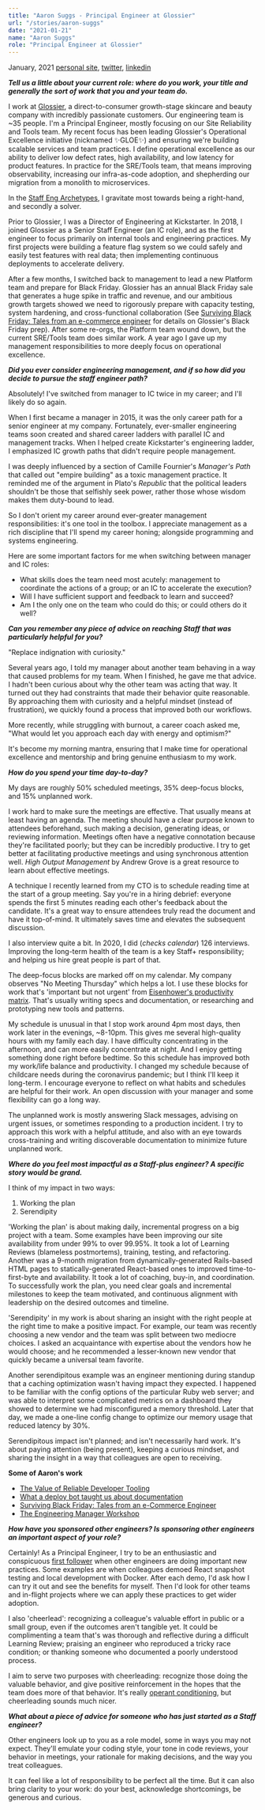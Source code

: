 ```yaml
---
title: "Aaron Suggs - Principal Engineer at Glossier"
url: "/stories/aaron-suggs"
date: "2021-01-21"
name: "Aaron Suggs"
role: "Principal Engineer at Glossier"
---
```



<span class="date fr">January, 2021</span>
[personal site](https://aaronsuggs.org),
[twitter](https://twitter.com/ktheory),
[linkedin](https://www.linkedin.com/in/aaronsuggs/)

**_Tell us a little about your current role: where do you work, your title and generally the sort of work that you and your team do._**

I work at [Glossier](https://www.glossier.com), a direct-to-consumer growth-stage skincare and beauty company with incredibly passionate customers. Our engineering team is ~35 people. I'm a Principal Engineer, mostly focusing on our Site Reliability and Tools team. My recent focus has been leading Glossier's Operational Excellence initiative (nicknamed ✨GLOE✨) and ensuring we're building scalable services and team practices. I define operational excellence as our ability to deliver low defect rates, high availability, and low latency for product features. In practice for the SRE/Tools team, that means improving observability, increasing our infra-as-code adoption, and shepherding our migration from a monolith to microservices.

In the [Staff Eng Archetypes](https://staffeng.com/guides/staff-archetypes), I gravitate most towards being a right-hand, and secondly a solver.

Prior to Glossier, I was a Director of Engineering at Kickstarter. In 2018, I joined Glossier as a Senior Staff Engineer (an IC role), and as the first engineer to focus primarily on internal tools and engineering practices. My first projects were building a feature flag system so we could safely and easily test features with real data; then implementing continuous deployments to accelerate delivery.

After a few months, I switched back to management to lead a new Platform team and prepare for Black Friday. Glossier has an annual Black Friday sale that generates a huge spike in traffic and revenue, and our ambitious growth targets showed we need to rigorously prepare with capacity testing, system hardening, and cross-functional collaboration (See [Surviving Black Friday: Tales from an e-commerce engineer](https://www.youtube.com/watch?v=Jy_-l3v9zsY) for details on Glossier's Black Friday prep). After some re-orgs, the Platform team wound down, but the current SRE/Tools team does similar work. A year ago I gave up my management responsibilities to more deeply focus on operational excellence.

**_Did you ever consider engineering management, and if so how did you decide to pursue the staff engineer path?_**

Absolutely! I've switched from manager to IC twice in my career; and I'll likely do so again.

When I first became a manager in 2015, it was the only career path for a senior engineer at my company. Fortunately, ever-smaller engineering teams soon created and shared career ladders with parallel IC and management tracks. When I helped create Kickstarter's engineering ladder, I emphasized IC growth paths that didn't require people management.

I was deeply influenced by a section of Camille Fournier's _Manager's Path_ that called out "empire building" as a toxic management practice. It reminded me of the argument in Plato's _Republic_ that the political leaders shouldn't be those that selfishly seek power, rather those whose wisdom makes them duty-bound to lead.

So I don't orient my career around ever-greater management responsibilities: it's one tool in the toolbox. I appreciate management as a rich discipline that I'll spend my career honing; alongside programming and systems engineering.

Here are some important factors for me when switching between manager and IC roles:
* What skills does the team need most acutely: management to coordinate the actions of a group; or an IC to accelerate the execution?
* Will I have sufficient support and feedback to learn and succeed?
* Am I the only one on the team who could do this; or could others do it well?

**_Can you remember any piece of advice on reaching Staff that was particularly helpful for you?_**

"Replace indignation with curiosity."

Several years ago, I told my manager about another team behaving in a way that caused problems for my team. When I finished, he gave me that advice.  I hadn't been curious about why the other team was acting that way. It turned out they had constraints that made their behavior quite reasonable. By approaching them with curiosity and a helpful mindset (instead of frustration), we quickly found a process that improved both our workflows.

More recently, while struggling with burnout, a career coach asked me, "What would let you approach each day with energy and optimism?"

It's become my morning mantra, ensuring that I make time for operational excellence and mentorship and bring genuine enthusiasm to my work.

**_How do you spend your time day-to-day?_**

My days are roughly 50% scheduled meetings, 35% deep-focus blocks, and 15% unplanned work.

I work hard to make sure the meetings are effective. That usually means at least having an agenda. The meeting should have a clear purpose known to attendees beforehand, such making a decision, generating ideas, or reviewing information. Meetings often have a negative connotation because they're facilitated poorly; but they can be incredibly productive. I try to get better at facilitating productive meetings and using synchronous attention well. _High Output Management_ by Andrew Grove is a great resource to learn about effective meetings.

A technique I recently learned from my CTO is to schedule reading time at the start of a group meeting. Say you're in a hiring debrief: everyone spends the first 5 minutes reading each other's feedback about the candidate. It's a great way to ensure attendees truly read the document and have it top-of-mind. It ultimately saves time and elevates the subsequent discussion.

I also interview quite a bit. In 2020, I did (*checks calendar*) 126 interviews. Improving the long-term health of the team is a key Staff+ responsibility; and helping us hire great people is part of that.

The deep-focus blocks are marked off on my calendar. My company observes "No Meeting Thursday" which helps a lot. I use these blocks for work that's 'important but not urgent' from [Eisenhower's productivity matrix](https://www.eisenhower.me/eisenhower-matrix/). That's usually writing specs and documentation, or researching and prototyping new tools and patterns.

My schedule is unusual in that I stop work around 4pm most days, then work later in the evenings, ~8-10pm. This gives me several high-quality hours with my family each day. I have difficulty concentrating in the afternoon, and can more easily concentrate at night. And I enjoy getting something done right before bedtime. So this schedule has improved both my work/life balance and productivity. I changed my schedule because of childcare needs during the coronavirus pandemic; but I think I'll keep it long-term. I encourage everyone to reflect on what habits and schedules are helpful for their work. An open discussion with your manager and some flexibility can go a long way.

The unplanned work is mostly answering Slack messages, advising on urgent issues, or sometimes responding to a production incident. I try to approach this work with a helpful attitude, and also with an eye towards cross-training and writing discoverable documentation to minimize future unplanned work.

**_Where do you feel most impactful as a Staff-plus engineer? A specific story would be grand._**

I think of my impact in two ways:
1. Working the plan
2. Serendipity

'Working the plan' is about making daily, incremental progress on a big project with a team. Some examples have been improving our site availability from under 99% to over 99.95%. It took a lot of Learning Reviews (blameless postmortems), training, testing, and refactoring. Another was a 9-month migration from dynamically-generated Rails-based HTML pages to statically-generated React-based ones to improved time-to-first-byte and availability. It took a lot of coaching, buy-in, and coordination. To successfully work the plan, you need clear goals and incremental milestones to keep the team motivated, and continuous alignment with leadership on the desired outcomes and timeline.

'Serendipity' in my work is about sharing an insight with the right people at the right time to make a positive impact. For example, our team was recently choosing a new vendor and the team was split between two mediocre choices. I asked an acquaintance with expertise about the vendors how he would choose; and he recommended a lesser-known new vendor that quickly became a universal team favorite.

Another serendipitous example was an engineer mentioning during standup that a caching optimization wasn't having impact they expected. I happened to be familiar with the config options of the particular Ruby web server; and was able to interpret some complicated metrics on a dashboard they showed to determine we had misconfigured a memory threshold. Later that day, we made a one-line config change to optimize our memory usage that reduced latency by 30%.

Serendipitous impact isn't planned; and isn't necessarily hard work. It's about paying attention (being present), keeping a curious mindset, and sharing the insight in a way that colleagues are open to receiving.

<div class="pull">
<p><strong>Some of Aaron&#39;s work</strong></p>

* [The Value of Reliable Developer Tooling](https://kickstarter.engineering/the-value-of-reliable-developer-tooling-e94791d1482e)
* [What a deploy bot taught us about documentation](https://increment.com/documentation/what-a-deploy-bot-taught-glossier-about-documentation/)
* [Surviving Black Friday: Tales from an e-Commerce Engineer](https://www.youtube.com/watch?v=Jy_-l3v9zsY)
* [The Engineering Manager Workshop](https://medium.com/glossier/the-engineering-manager-workshop-82383f810549)

</div>

**_How have you sponsored other engineers? Is sponsoring other engineers an important aspect of your role?_**

Certainly! As a Principal Engineer, I try to be an enthusiastic and conspicuous [first follower](https://sive.rs/ff) when other engineers are doing important new practices. Some examples are when colleagues demoed React snapshot testing and local development with Docker. After each demo, I'd ask how I can try it out and see the benefits for myself. Then I'd look for other teams and in-flight projects where we can apply these practices to get wider adoption.

I also 'cheerlead': recognizing a colleague's valuable effort in public or a small group, even if the outcomes aren't tangible yet. It could be complimenting a team that's was thorough and reflective during a difficult Learning Review; praising an engineer who reproduced a tricky race condition; or thanking someone who documented a poorly understood process.

I aim to serve two purposes with cheerleading: recognize those doing the valuable behavior, and give positive reinforcement in the hopes that the team does more of that behavior. It's really [operant conditioning](https://en.wikipedia.org/wiki/Operant_conditioning), but cheerleading sounds much nicer.

**_What about a piece of advice for someone who has just started as a Staff engineer?_**

Other engineers look up to you as a role model, some in ways you may not expect. They'll emulate your coding style, your tone in code reviews, your behavior in meetings, your rationale for making decisions, and the way you treat colleagues.

It can feel like a lot of responsibility to be perfect all the time. But it can also bring clarity to your work: do your best, acknowledge shortcomings, be generous and curious.
